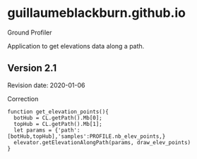 # guillaumeblackburn.github.io
Ground Profiler

Application to get elevations data along a path.



## Version 2.1
Revision date: 2020-01-06

Correction 
  ```
  function get_elevation_points(){
    botHub = CL.getPath().Mb[0];
    topHub = CL.getPath().Mb[1];
    let params = {'path': [botHub,topHub],'samples':PROFILE.nb_elev_points,}
    elevator.getElevationAlongPath(params, draw_elev_points)
  }
  ```
